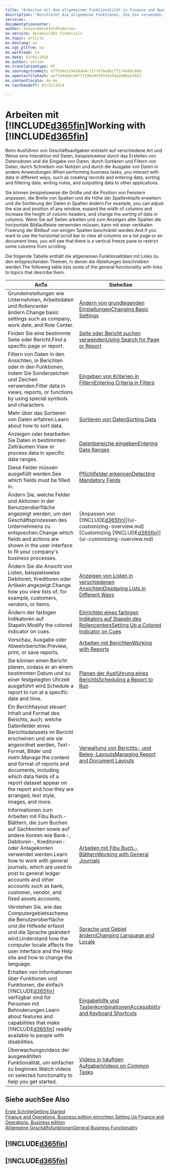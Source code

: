 ```yaml
---
title: "Arbeiten mit dem allgemeinen Funktionalität in Finance and Operations, Business edition | Microsoft Docs"
description: "Beschreibt die allgemeine Funktionen, die Sie verwenden, um die Daten in den Finance and Operations, Business edition für Aktivitäten, wie Eingabe von Werten, Sortieren von Daten und Ändern von Ansichten auszuführen."
services: 
documentationcenter: 
author: SusanneWindfeldPedersen
ms.service: dynamics365-financials
ms.topic: article
ms.devlang: na
ms.tgt_pltfrm: na
ms.workload: na
ms.date: 03/02/2018
ms.author: solsen
ms.translationtype: HT
ms.sourcegitcommit: d7fb34e1c9428a64c71ff47be8bcff174649c00d
ms.openlocfilehash: ae77d44b0c04f7f190e94f07d2e94a2e06eb3921
ms.contentlocale: de-de
ms.lasthandoff: 03/22/2018

---
```

# <a name="working-with-included365finincludesd365finmdmd"></a><span data-ttu-id="a2d36-103">Arbeiten mit [!INCLUDE[d365fin](includes/d365fin_md.md)]</span><span class="sxs-lookup"><span data-stu-id="a2d36-103">Working with [!INCLUDE[d365fin](includes/d365fin_md.md)]</span></span>
<span data-ttu-id="a2d36-104">Beim Ausführen von Geschäftsaufgaben entsteht auf verschiedene Art und Weise eine Interaktion mit Daten, beispielsweise durch das Erstellen von Datensätzen und die Eingabe von Daten, durch Sortieren und Filtern von Daten, durch Schreiben von Notizen und durch die Ausgabe von Daten in andere Anwendungen.</span><span class="sxs-lookup"><span data-stu-id="a2d36-104">When performing business tasks, you interact with data in different ways, such as creating records and entering data, sorting and filtering data, writing notes, and outputting data to other applications.</span></span>

<span data-ttu-id="a2d36-105">Sie können beispielsweise die Größe und die Position von Fenstern anpassen, die Breite von Spalten und die Höhe der Spaltenköpfe erweitern und die Sortierung der Daten in Spalten ändern.</span><span class="sxs-lookup"><span data-stu-id="a2d36-105">For example, you can adjust the size and position of any window, expand the width of columns and increase the height of column headers, and change the sorting of data in columns.</span></span> <span data-ttu-id="a2d36-106">Wenn Sie auf Seiten arbeiten und zum Anzeigen aller Spalten die horizontale Bildlaufleiste verwenden müssen, kann mit einer vertikalen Fixierung der Bildlauf von einigen Spalten beschränkt werden.</span><span class="sxs-lookup"><span data-stu-id="a2d36-106">And if you want to use the horizontal scroll bar to view all columns on a list page or on document lines, you will see that there is a vertical freeze pane to restrict some columns from scrolling.</span></span>

<span data-ttu-id="a2d36-107">Die folgende Tabelle enthält die allgemeinen Funktionalitäten mit Links zu den entsprechenden Themen, in denen die Abteilungen beschrieben werden.</span><span class="sxs-lookup"><span data-stu-id="a2d36-107">The following table lists some of the general functionality with links to topics that describe them.</span></span>

| <span data-ttu-id="a2d36-108">An</span><span class="sxs-lookup"><span data-stu-id="a2d36-108">To</span></span> | <span data-ttu-id="a2d36-109">Siehe</span><span class="sxs-lookup"><span data-stu-id="a2d36-109">See</span></span> |
| --- | --- |
| <span data-ttu-id="a2d36-110">Grundeinstellungen wie Unternehmen, Arbeitsdaten und Rollencenter ändern.</span><span class="sxs-lookup"><span data-stu-id="a2d36-110">Change basic settings such as company, work date, and Role Center.</span></span> |[<span data-ttu-id="a2d36-111">Ändern von grundlegenden Einstellungen</span><span class="sxs-lookup"><span data-stu-id="a2d36-111">Changing Basic Settings</span></span>](ui-change-basic-settings.md) |
| <span data-ttu-id="a2d36-112">Finden Sie eine bestimmte Seite oder Bericht.</span><span class="sxs-lookup"><span data-stu-id="a2d36-112">Find a specific page or report.</span></span> |[<span data-ttu-id="a2d36-113">Seite oder Bericht suchen verwenden</span><span class="sxs-lookup"><span data-stu-id="a2d36-113">Using Search for Page or Report</span></span>](ui-search.md) |
| <span data-ttu-id="a2d36-114">Filtern von Daten in den Ansichten, in Berichten oder in den Funktionen, indem Sie Sonderzeichen und Zeichen verwenden.</span><span class="sxs-lookup"><span data-stu-id="a2d36-114">Filter data in views, reports, or functions by using special symbols and characters.</span></span> |[<span data-ttu-id="a2d36-115">Eingeben von Kriterien in Filtern</span><span class="sxs-lookup"><span data-stu-id="a2d36-115">Entering Criteria in Filters</span></span>](ui-enter-criteria-filters.md) |
| <span data-ttu-id="a2d36-116">Mehr über das Sortieren von Daten erfahren.</span><span class="sxs-lookup"><span data-stu-id="a2d36-116">Learn about how to sort data.</span></span> |[<span data-ttu-id="a2d36-117">Sortieren von Daten</span><span class="sxs-lookup"><span data-stu-id="a2d36-117">Sorting Data</span></span>](ui-sorting.md) |
| <span data-ttu-id="a2d36-118">Anzeigen oder bearbeiten Sie Daten in bestimmten Zeiträumen.</span><span class="sxs-lookup"><span data-stu-id="a2d36-118">View or process data in specific date ranges.</span></span> |[<span data-ttu-id="a2d36-119">Datenbereiche eingeben</span><span class="sxs-lookup"><span data-stu-id="a2d36-119">Entering Date Ranges</span></span>](ui-enter-date-ranges.md) |
| <span data-ttu-id="a2d36-120">Diese Felder müssen ausgefüllt werden.</span><span class="sxs-lookup"><span data-stu-id="a2d36-120">See which fields must be filled in.</span></span> |[<span data-ttu-id="a2d36-121">Pflichtfelder erkennen</span><span class="sxs-lookup"><span data-stu-id="a2d36-121">Detecting Mandatory Fields</span></span>](ui-mandatory-fields.md) |
| <span data-ttu-id="a2d36-122">Ändern Sie, welche Felder und Aktionen in der Benutzeroberfläche angezeigt werden, um den Geschäftsprozessen des Unternehmens zu entsprechen.</span><span class="sxs-lookup"><span data-stu-id="a2d36-122">Change which fields and actions are shown in the user interface to fit your company's business processes.</span></span> |<span data-ttu-id="a2d36-123">[Anpassen von [!INCLUDE[d365fin](includes/d365fin_md.md)]](ui-customizing-overview.md)</span><span class="sxs-lookup"><span data-stu-id="a2d36-123">[Customizing [!INCLUDE[d365fin](includes/d365fin_md.md)]](ui-customizing-overview.md)</span></span> |
| <span data-ttu-id="a2d36-124">Ändern Sie die Ansicht von Listen, beispielsweise Debitoren, Kreditoren oder Artikeln angezeigt.</span><span class="sxs-lookup"><span data-stu-id="a2d36-124">Change how you view lists of, for example, customers, vendors, or items.</span></span> |[<span data-ttu-id="a2d36-125">Anzeigen von Listen in verschiedenen Ansichten</span><span class="sxs-lookup"><span data-stu-id="a2d36-125">Displaying Lists in Different Ways</span></span>](across-display-lists-different-views.md) |
| <span data-ttu-id="a2d36-126">Ändern der farbigen Indikatoren auf Stapeln.</span><span class="sxs-lookup"><span data-stu-id="a2d36-126">Modify the colored indicator on cues.</span></span> |[<span data-ttu-id="a2d36-127">Einrichten eines farbigen Indikators auf Stapeln des Rollencenters</span><span class="sxs-lookup"><span data-stu-id="a2d36-127">Setting Up a Colored Indicator on Cues</span></span>](ui-how-setup-colored-indicator-cues.md) |
|<span data-ttu-id="a2d36-128">Vorschau, Ausgabe oder Abwehrberichte.</span><span class="sxs-lookup"><span data-stu-id="a2d36-128">Preview, print, or save reports.</span></span>|[<span data-ttu-id="a2d36-129">Arbeiten mit Berichten</span><span class="sxs-lookup"><span data-stu-id="a2d36-129">Working with Reports</span></span>](ui-work-report.md)|
| <span data-ttu-id="a2d36-130">Sie können einen Bericht planen, sodass er an einem bestimmten Datum und zu einer festgelegten Uhrzeit ausgeführt wird.</span><span class="sxs-lookup"><span data-stu-id="a2d36-130">Schedule a report to run at a specific date and time.</span></span> |[<span data-ttu-id="a2d36-131">Planen der Ausführung eines Berichts</span><span class="sxs-lookup"><span data-stu-id="a2d36-131">Scheduling a Report to Run</span></span>](ui-work-report.md#ScheduleReport) |
| <span data-ttu-id="a2d36-132">Ein Berichtlayout steuert Inhalt und Format des Berichts, auch, welche Datenfelder eines Berichtsdatasets im Bericht erscheinen und wie sie angeordnet werden, Text-Format, Bilder und mehr.</span><span class="sxs-lookup"><span data-stu-id="a2d36-132">Manage the content and format of reports and documents, including which data fields of a report dataset appear on the report and how they are arranged, text style, images, and more.</span></span>|[<span data-ttu-id="a2d36-133">Verwaltung von Berichts- und Beleg-Layouts</span><span class="sxs-lookup"><span data-stu-id="a2d36-133">Managing Report and Document Layouts</span></span>](ui-manage-report-layouts.md) |
| <span data-ttu-id="a2d36-134">Informationen zum Arbeiten mit Fibu Buch.-Blättern, die zum Buchen auf Sachkonten sowie auf andere Konten wie Bank-, Debitoren-, Kreditoren- oder Anlagekonten verwendet werden.</span><span class="sxs-lookup"><span data-stu-id="a2d36-134">Learn how to work with general journals, which are used to post to general ledger accounts and other accounts such as bank, customer, vendor, and fixed assets accounts.</span></span> |[<span data-ttu-id="a2d36-135">Arbeiten mit Fibu Buch.-Blättern</span><span class="sxs-lookup"><span data-stu-id="a2d36-135">Working with General Journals</span></span>](ui-work-general-journals.md) |
|<span data-ttu-id="a2d36-136">Verstehen Sie, wie das Computergebietsschema die Benutzeroberfläche und die Hilfesite erfasst und die Sprache geändert wird.</span><span class="sxs-lookup"><span data-stu-id="a2d36-136">Understand how the computer locale affects the user interface and the Help site and how to change the language.</span></span>|[<span data-ttu-id="a2d36-137">Sprache und Gebiet ändern</span><span class="sxs-lookup"><span data-stu-id="a2d36-137">Changing Language and Locale</span></span>](about-locale-language.md)|
|<span data-ttu-id="a2d36-138">Erhalten von Informationen über Funktionen und Funktionen, die einfach [!INCLUDE[d365fin](includes/d365fin_md.md)] verfügbar sind für  Personen mit Behinderungen.</span><span class="sxs-lookup"><span data-stu-id="a2d36-138">Learn about features and capabilities that make [!INCLUDE[d365fin](includes/d365fin_md.md)] readily available to people with disabilities.</span></span>|[<span data-ttu-id="a2d36-139">Eingabehilfe und Tastenkombinationen</span><span class="sxs-lookup"><span data-stu-id="a2d36-139">Accessibility and Keyboard Shortcuts</span></span>](ui-accessibility.md)|
|<span data-ttu-id="a2d36-140">Überwachungsvideos der ausgewählten Funktionalität, um einfacher zu beginnen.</span><span class="sxs-lookup"><span data-stu-id="a2d36-140">Watch videos on selected functionality to help you get started.</span></span>|[<span data-ttu-id="a2d36-141">Videos in häufigen Aufgaben</span><span class="sxs-lookup"><span data-stu-id="a2d36-141">Videos on Common Tasks</span></span>](across-videos.md)|  

## <a name="see-also"></a><span data-ttu-id="a2d36-142">Siehe auch</span><span class="sxs-lookup"><span data-stu-id="a2d36-142">See Also</span></span>
[<span data-ttu-id="a2d36-143">Erste Schritte</span><span class="sxs-lookup"><span data-stu-id="a2d36-143">Getting Started</span></span>](index.md)  
[<span data-ttu-id="a2d36-144">Finance and Operations, Business edition einrichten </span><span class="sxs-lookup"><span data-stu-id="a2d36-144">Setting Up Finance and Operations, Business edition</span></span>](setup.md)  
[<span data-ttu-id="a2d36-145">Allgemeine Geschäftsfunktionen</span><span class="sxs-lookup"><span data-stu-id="a2d36-145">General Business Functionality</span></span>](ui-across-business-areas.md)  

## [!INCLUDE[d365fin](includes/free_trial_md.md)]  
## [!INCLUDE[d365fin](includes/training_link_md.md)]

